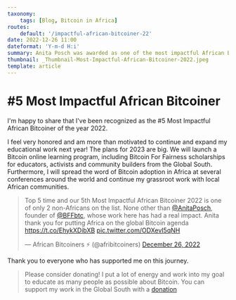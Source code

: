 ```yaml
---
taxonomy:
    tags: [Blog, Bitcoin in Africa]
routes:
    default: '/impactful-african-bitcoiner-22'
date: 2022-12-26 11:00
dateformat: 'Y-m-d H:i'
summary: Anita Posch was awarded as one of the most impactful African Bitcoiners of the year 2022.
thumbnail: _Thumbnail-Most-Impactful-African-Bitcoiner-2022.jpeg
template: article 
---
```


# #5 Most Impactful African Bitcoiner

I'm happy to share that I've been recognized as the #5 Most Impactful African Bitcoiner of the year 2022. 

I feel very honored and am more than motivated to continue and expand my educational work next year! The plans for 2023 are big. We will launch a Bitcoin online learning program, including Bitcoin For Fairness scholarships for educators, activists and community builders from the Global South. Furthermore, I will spread the word of Bitcoin adoption in Africa at several conferences around the world and continue my grassroot work with local African communities.

<blockquote class="twitter-tweet"><p lang="en" dir="ltr">Top 5 time and our 5th Most Impactful African Bitcoiner 2022 is one of only 2 non-Africans on the list. None other than <a href="https://twitter.com/AnitaPosch?ref_src=twsrc%5Etfw">@AnitaPosch</a>, founder of <a href="https://twitter.com/BFFbtc?ref_src=twsrc%5Etfw">@BFFbtc</a>, whose work here has had a real impact. Anita thank you for putting Africa on the global Bitcoin agenda <a href="https://t.co/EhykXDibXB">https://t.co/EhykXDibXB</a> <a href="https://t.co/ODXevI5qNH">pic.twitter.com/ODXevI5qNH</a></p>&mdash; African Bitcoiners ⚡ (@afribitcoiners) <a href="https://twitter.com/afribitcoiners/status/1607342564641832962?ref_src=twsrc%5Etfw">December 26, 2022</a></blockquote> <script async src="https://platform.twitter.com/widgets.js" charset="utf-8"></script>

Thank you to everyone who has supported me on this journey.

> Please consider donating! 
> I put a lot of energy and work into my goal to educate as many people as possible about Bitcoin. You can support my work in the Global South with a [donation](https://anitaposch.com/donate)

